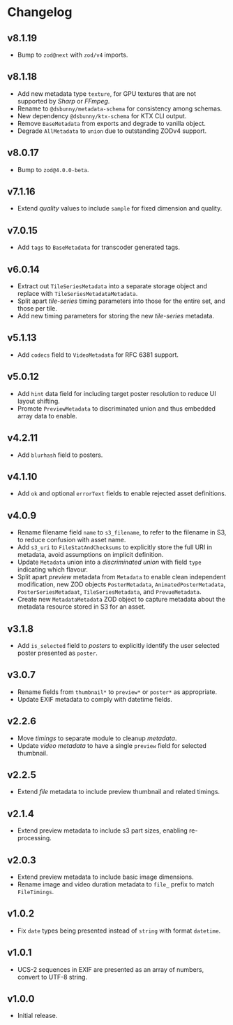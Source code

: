 # Changelog
## v8.1.19
- Bump to `zod@next` with `zod/v4` imports.

## v8.1.18
- Add new metadata type `texture`, for GPU textures that are not supported by _Sharp_ or _FFmpeg_.
- Rename to `@dsbunny/metadata-schema` for consistency among schemas.
- New dependency `@dsbunny/ktx-schema` for KTX CLI output.
- Remove `BaseMetadata` from exports and degrade to vanilla object.
- Degrade `AllMetadata` to `union` due to outstanding ZODv4 support.

## v8.0.17
- Bump to `zod@4.0.0-beta`.

## v7.1.16
- Extend _quality_ values to include `sample` for fixed dimension and quality.

## v7.0.15
- Add `tags` to `BaseMetadata` for transcoder generated tags.

## v6.0.14
- Extract out `TileSeriesMetadata` into a separate storage object and replace with `TileSeriesMetadataMetadata`.
- Split apart _tile-series_ timing parameters into those for the entire set, and those per tile.
- Add new timing parameters for storing the new _tile-series_ metadata.

## v5.1.13
- Add `codecs` field to `VideoMetadata` for RFC 6381 support.

## v5.0.12
- Add `hint` data field for including target poster resolution to reduce UI layout shifting.
- Promote `PreviewMetadata` to discriminated union and thus embedded array data to enable.

## v4.2.11
- Add `blurhash` field to posters.

## v4.1.10
- Add `ok` and optional `errorText` fields to enable rejected asset definitions.

## v4.0.9
- Rename filename field `name` to `s3_filename`, to refer to the filename in S3, to reduce confusion with asset name.
- Add `s3_uri` to `FileStatAndChecksums` to explicitly store the full URI in metadata, avoid assumptions on implicit definition.
- Update `Metadata` union into a _discriminated union_ with field `type` indicating which flavour.
- Split apart _preview_ metadata from `Metadata` to enable clean independent modification, new ZOD objects `PosterMetadata`, `AnimatedPosterMetadata`, `PosterSeriesMetadaat`, `TileSeriesMetadata`, and `PrevueMetadata`.
- Create new `MetadataMetadata` ZOD object to capture metadata about the metadata resource stored in S3 for an asset.

## v3.1.8
- Add `is_selected` field to _posters_ to explicitly identify the user selected poster presented as `poster`.

## v3.0.7
- Rename fields from `thumbnail*` to `preview*` or `poster*` as appropriate.
- Update EXIF metadata to comply with datetime fields.

## v2.2.6
- Move _timings_ to separate module to cleanup _metadata_.
- Update _video metadata_ to have a single `preview` field for selected thumbnail.

## v2.2.5
- Extend _file_ metadata to include preview thumbnail and related timings.

## v2.1.4
- Extend preview metadata to include s3 part sizes, enabling re-processing.

## v2.0.3
- Extend preview metadata to include basic image dimensions.
- Rename image and video duration metadata to `file_` prefix to match `FileTimings`.

## v1.0.2
- Fix `date` types being presented instead of `string` with format `datetime`.

## v1.0.1
- UCS-2 sequences in EXIF are presented as an array of numbers, convert to UTF-8 string.

## v1.0.0
- Initial release.
